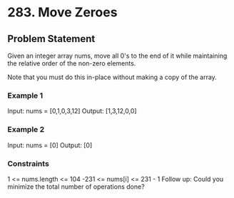 # 283. Move Zeroes

## Problem Statement

Given an integer array nums, move all 0's to the end of it while maintaining the relative order of the non-zero elements.

Note that you must do this in-place without making a copy of the array.

### Example 1

Input: nums = [0,1,0,3,12]
Output: [1,3,12,0,0]

### Example 2

Input: nums = [0]
Output: [0]

### Constraints

1 <= nums.length <= 104
-231 <= nums[i] <= 231 - 1
Follow up: Could you minimize the total number of operations done?
